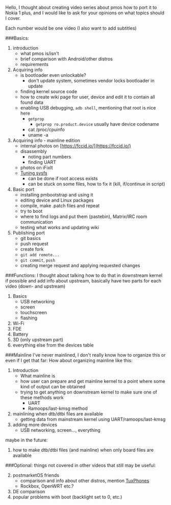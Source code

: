 Hello, I thought about creating video series about pmos how to port it to Nokia 1 plus, and I would like to ask for your opinions on what topics should I cover.

Each number would be one video (I also want to add subtitles)

###Basics:

1. introduction
    * what pmos is/isn't
    * brief comparison with Android/other distros
    * requirements
2. Acquiring info
    * is bootloader even unlockable?
        * don't update system, sometimes vendor locks bootloader in update
    * finding kernel source code
    * how to create wiki page for user, device and edit it to contain all found data
    * enabling USB debugging, `adb shell`, mentioning that root is nice here
        * `getprop`
            * `getprop ro.product.device` usually have device codename
        * cat /proc/cpuinfo
        * uname -a
3. Acquiring info - mainline edition
    * internal photos on [https://fccid.io/](https://fccid.io/)
    * disassembly
        * noting part numbers
        * finding UART
    * photos on iFixIt
    * [Tuning sysfs](https://wiki.postmarketos.org/wiki/Tuning_sysfs)
        * can be done if root access exists
        * can be stuck on some files, how to fix it (kill, if/continue in script)
4. Basic port
    * installing pmbootstrap and using it
    * editing device and Linux packages
    * compile, make .patch files and repeat 
    * try to boot
    * where to find logs and put them (pastebin), Matrix/IRC room communication
    * testing what works and updating wiki
5. Publishing port
    * git basics
    * push request
    * create fork
    * `git add remote...`
    * `git commit`, `push`
    * creating merge request and applying requested changes

###Functions:
I thought about talking how to do that in downstream kernel if possible and add info about upstream, basically have two parts for each video (down- and upstream)

1. Basics
    * USB networking
    * screen
    * touchscreen
    * flashing
2. Wi-Fi
3. FDE
4. Battery
5. 3D (only upstream part)
6. everything else from the devices table

###Mainline
I've never mainlined, I don't really know how to organize this or even if I get that far:
How about organizing mainline like this:

1. Introduction
    * What mainline is
    * how user can prepare and get mainline kernel to a point where some kind of output can be obtained
    * trying to get anything on downstream kernel to make sure one of these methods work
        * UART
        * Ramoops/last-kmsg method
2. mainlining when dtb/dtbi files are available
    * getting data from mainstream kernel using UART/ramoops/last-kmsg
3. adding more devices  
    * USB networking, screen..., everything

maybe in the future:

1. how to make dtb/dtbi files (and mainline) when only board files are available

###Optional:
things not covered in other videos that still may be useful:

2. postmarketOS friends
    * comparison and info about other distros, mention [TuxPhones](https://tuxphones.com/)
    * Rockbox, OpenWRT etc.?
3. DE comparison
4. popular problems with boot (backlight set to 0, etc.)